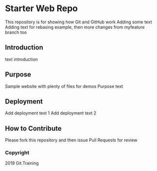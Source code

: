 # Starter Web Repo

This repository is for showing how Git and GitHub work
Adding some text  Adding text for rebasing example, then more changes
from myfeature branch too

## Introduction

text introduction

## Purpose

Sample website with plenty of files for demos
Purpose text

## Deployment

Add deployment text 1
Add deployment text 2

## How to Contribute

Please fork this repository and then issue Pull Requests for 
review

### Copyright

2019 Git.Training